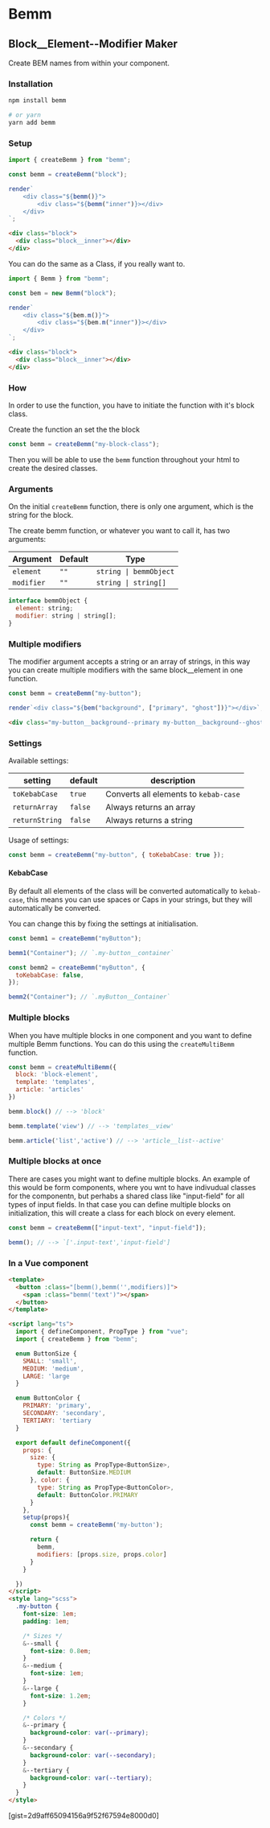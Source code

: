 # Bemm

## Block\_\_Element--Modifier Maker

Create BEM names from within your component.

### Installation

```bash
npm install bemm

# or yarn
yarn add bemm
```

### Setup

```js
import { createBemm } from "bemm";

const bemm = createBemm("block");

render`
    <div class="${bemm()}">
        <div class="${bemm("inner")}></div>
    </div>
`;
```

```html
<div class="block">
  <div class="block__inner"></div>
</div>
```

You can do the same as a Class, if you really want to.

```js
import { Bemm } from "bemm";

const bem = new Bemm("block");

render`
    <div class="${bem.m()}">
        <div class="${bem.m("inner")}></div>
    </div>
`;
```

```html
<div class="block">
  <div class="block__inner"></div>
</div>
```

### How

In order to use the function, you have to initiate the function with it's block class.

Create the function an set the the block

```js
const bemm = createBemm("my-block-class");
```

Then you will be able to use the `bemm` function throughout your html to create the desired classes.

### Arguments

On the initial `createBemm` function, there is only one argument, which is the
string for the block.

The create bemm function, or whatever you want to call it, has two arguments:

| Argument   | Default | Type                   |
| ---------- | ------- | ---------------------- |
| `element`  | `""`    | `string \| bemmObject` |
| `modifier` | `""`    | `string \| string[]`   |

```js
interface bemmObject {
  element: string;
  modifier: string | string[];
}
```

### Multiple modifiers

The modifier argument accepts a string or an array of strings, in this way you can create multiple modifiers with the same block\_\_element in one function.

```js
const bemm = createBemm("my-button");

render`<div class="${bem("background", ["primary", "ghost"])}"></div>`;
```

```html
<div class="my-button__background--primary my-button__background--ghost"></div>
```

### Settings

Available settings:

| setting        | default | description                           |
| -------------- | ------- | ------------------------------------- |
| `toKebabCase`  | `true`  | Converts all elements to `kebab-case` |
| `returnArray`  | `false` | Always returns an array               |
| `returnString` | `false` | Always returns a string               |

Usage of settings:

```js
const bemm = createBemm("my-button", { toKebabCase: true });
```

#### KebabCase

By default all elements of the class will be converted automatically to `kebab-case`, this means you can use spaces or Caps in your strings, but they will automatically be converted.

You can change this by fixing the settings at initialisation.

```js
const bemm1 = createBemm("myButton");

bemm1("Container"); // `.my-button__container`

const bemm2 = createBemm("myButton", {
  toKebabCase: false,
});

bemm2("Container"); // `.myButton__Container`
```

### Multiple blocks

When you have multiple blocks in one component and you want to define multiple Bemm functions. You can do this using the `createMultiBemm` function.

```js
const bemm = createMultiBemm({
  block: 'block-element',
  template: 'templates',
  article: 'articles'
})

bemm.block() // --> 'block'

bemm.template('view') // --> 'templates__view'

bemm.article('list','active') // --> 'article__list--active'

```

### Multiple blocks at once

There are cases you might want to define multiple blocks. An example of this would be form components, where you wnt to have indivudual classes for the componentn, but perhabs a shared class like "input-field" for all types of input fields. In that case you can define multiple blocks on initialization, this will create a class for each block on every element.

```js
const bemm = createBemm(["input-text", "input-field"]);

bemm(); // --> `['.input-text','input-field']
```




### In a Vue component

```html
<template>
  <button :class="[bemm(),bemm('',modifiers)]">
    <span :class="bemm('text')"></span>
  </button>
</template>

<script lang="ts">
  import { defineComponent, PropType } from "vue";
  import { createBemm } from "bemm";

  enum ButtonSize {
    SMALL: 'small',
    MEDIUM: 'medium',
    LARGE: 'large
  }

  enum ButtonColor {
    PRIMARY: 'primary',
    SECONDARY: 'secondary',
    TERTIARY: 'tertiary
  }

  export default defineComponent({
    props: {
      size: {
        type: String as PropType<ButtonSize>,
        default: ButtonSize.MEDIUM
      }, color: {
        type: String as PropType<ButtonColor>,
        default: ButtonColor.PRIMARY
      }
    },
    setup(props){
      const bemm = createBemm('my-button');

      return {
        bemm,
        modifiers: [props.size, props.color]
      }
    }

  })
</script>
<style lang="scss">
  .my-button {
    font-size: 1em;
    padding: 1em;

    /* Sizes */
    &--small {
      font-size: 0.8em;
    }
    &--medium {
      font-size: 1em;
    }
    &--large {
      font-size: 1.2em;
    }

    /* Colors */
    &--primary {
      background-color: var(--primary);
    }
    &--secondary {
      background-color: var(--secondary);
    }
    &--tertiary {
      background-color: var(--tertiary);
    }
  }
</style>
```

[gist=2d9aff65094156a9f52f67594e8000d0]
